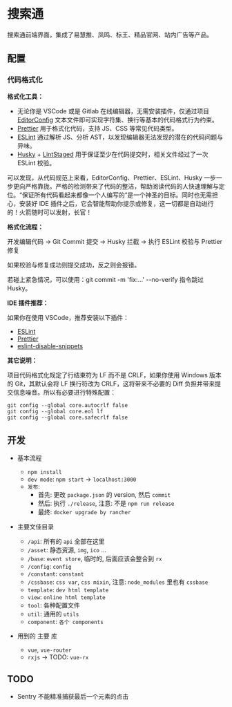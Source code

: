 # 搜索通

搜索通前端界面，集成了易慧推、凤鸣、标王、精品官网、站内广告等产品。

## 配置

### 代码格式化

**格式化工具：**

- 无论你是 VSCode 或是 Gitlab 在线编辑器，无需安装插件，仅通过项目 [EditorConfig](https://editorconfig.org/) 文本文件即可实现字符集、换行等基本的代码格式行为约束。
- [Prettier](https://prettier.io/) 用于格式化代码，支持 JS、CSS 等常见代码类型。
- [ESLint](https://eslint.org/docs/user-guide/getting-started) 通过解析 JS、分析 AST，以发现编辑器无法发现的潜在的代码问题与异味。
- [Husky](https://www.npmjs.com/package/husky) + [LintStaged](https://github.com/okonet/lint-staged) 用于保证至少在代码提交时，相关文件经过了一次 ESLint 校验。

可以发现，从代码规范上来看，EditorConfig、Prettier、ESLint、Husky 一步一步更向严格靠拢。严格的检测带来了代码的整洁，帮助阅读代码的人快速理解与定位。“保证所有代码看起来都像一个人编写的”是一个神圣的目标。同时也无需担心，安装好 IDE 插件之后，它会智能帮助你提示或修复，这一切都是自动进行的！火箭随时可以发射，长官！

**格式化流程：**

开发编辑代码 -> Git Commit 提交 -> Husky 拦截 -> 执行 ESLint 校验与 Prettier 修复

如果校验与修复成功则提交成功，反之则会报错。

若碰上紧急情况，可以使用：git commit -m 'fix:...' --no-verify 指令跳过 Husky。

**IDE 插件推荐：**

如果你在使用 VSCode，推荐安装以下插件：

- [ESLint](https://marketplace.visualstudio.com/items?itemName=dbaeumer.vscode-eslint)
- [Prettier](https://marketplace.visualstudio.com/items?itemName=esbenp.prettier-vscode)
- [eslint-disable-snippets](https://marketplace.visualstudio.com/items?itemName=drKnoxy.eslint-disable-snippets)

**其它说明：**

项目代码格式化规定了行结束符为 LF 而不是 CRLF，如果你使用 Windows 版本的 Git，其默认会将 LF 换行符改为 CRLF，这将带来不必要的 Diff 负担并带来提交信息噪音。所以有必要进行特殊配置：

```shell
git config --global core.autocrlf false
git config --global core.eol lf
git config --global core.safecrlf false
```

## 开发

- 基本流程

  - `npm install`
  - `dev mode`: `npm start` -> `localhost:3000`
  - `发布`:
    - 首先: 更改 `package.json` 的 version, 然后 `commit`
    - 然后: 执行 `./release`, 注意: 不是 `npm run release`
    - 最终: `docker upgrade by rancher`

- 主要文佳目录

  - `/api`: 所有的 `api` 全部在这里
  - `/asset`: 静态资源, `img`, `ico` ...
  - `/base`: `event store`, 临时的, 后面应该会整合到 `rx`
  - `/config`: `config`
  - `/constant`: `constant`
  - `/cssbase`: `css var`, `css mixin`, 注意: `node_modules` 里也有 `cssbase`
  - `template`: `dev html template`
  - `view`: `online html template`
  - `tool`: 各种配置文件
  - `util`: 通用的 `utils`
  - `component`: `各个 components`

- 用到的 主要 库
  - `vue`, `vue-router`
  - `rxjs` -> TODO: `vue-rx`

## TODO

- Sentry 不能精准捕获最后一个元素的点击
